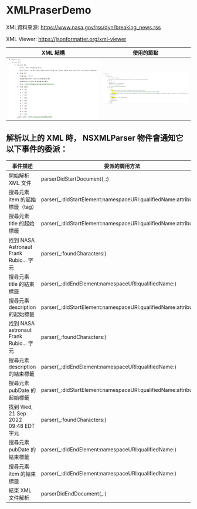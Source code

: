 # XMLPraserDemo

XML資料來源: https://www.nasa.gov/rss/dyn/breaking_news.rss

XML Viewer: https://jsonformatter.org/xml-viewer

| XML 結構 | 使用的節點 |
| ------ | ------ |
| <img src="https://github.com/qbb225827455/XMLPraserDemo/blob/master/image/XMLTree.PNG" width="500"> | <img src="https://github.com/qbb225827455/XMLPraserDemo/blob/master/image/node.PNG" width="500"> |

## 解析以上的 XML 時， NSXMLParser 物件會通知它以下事件的委派：
| 事件描述 | 委派的調用方法 |
| ------ | ------ |
|開始解析 XML ⽂件|parserDidStartDocument(_:)|
|搜尋元素 item 的起始標籤（tag）|parser(_:didStartElement:namespaceURI:qualifiedName:attributes:)|
|搜尋元素 title 的起始標籤|parser(_:didStartElement:namespaceURI:qualifiedName:attributes:)|
|找到 NASA Astronaut Frank Rubio... 字元|parser(_:foundCharacters:)|
|搜尋元素 title 的結束標籤|parser(_:didEndElement:namespaceURI:qualifiedName:)|
|搜尋元素 description 的起始標籤|parser(_:didStartElement:namespaceURI:qualifiedName:attributes:)|
|找到 NASA astronaut Frank Rubio... 字元|parser(_:foundCharacters:)|
|搜尋元素 description 的結束標籤|parser(_:didEndElement:namespaceURI:qualifiedName:)|
|搜尋元素 pubDate 的起始標籤|parser(_:didStartElement:namespaceURI:qualifiedName:attributes:)|
|找到 Wed, 21 Sep 2022 09:48 EDT 字元|parser(_:foundCharacters:)|
|搜尋元素 pubDate 的結束標籤|parser(_:didEndElement:namespaceURI:qualifiedName:)|
|搜尋元素 item 的結束標籤|parser(_:didEndElement:namespaceURI:qualifiedName:)|
|結束 XML ⽂件解析|parserDidEndDocument(_:)|
